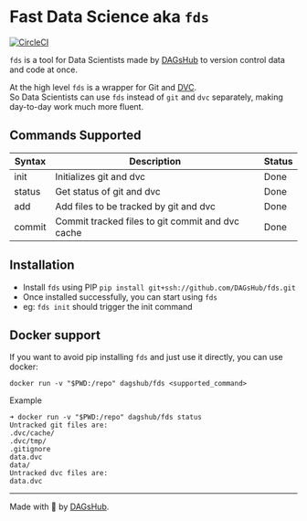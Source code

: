 # Fast Data Science aka `fds`

[![CircleCI](https://circleci.com/gh/DAGsHub/fds.svg?style=svg)](https://app.circleci.com/pipelines/github/DAGsHub/fds)

`fds` is a tool for Data Scientists made by [DAGsHub](https://dagshub.com/) to version control data and code at once.

At the high level `fds` is a wrapper for Git and [DVC](https://dvc.org).  
So Data Scientists can use `fds` instead of `git` and `dvc` separately, making day-to-day work much more fluent.

## Commands Supported

| Syntax | Description                                      | Status      |
|--------|--------------------------------------------------|-------------|
| init   | Initializes git and dvc                          | Done        |
| status | Get status of git and dvc                        | Done        |
| add    | Add files to be tracked by git and dvc           | Done        |
| commit | Commit tracked files to git commit and dvc cache | Done        |

## Installation

- Install `fds` using PIP `pip install git+ssh://github.com/DAGsHub/fds.git`
- Once installed successfully, you can start using `fds`
- eg: `fds init` should trigger the init command

## Docker support

If you want to avoid pip installing `fds` and just use it directly, you can use docker:
```
docker run -v "$PWD:/repo" dagshub/fds <supported_command>
```

Example

```
➜ docker run -v "$PWD:/repo" dagshub/fds status
Untracked git files are:
.dvc/cache/
.dvc/tmp/
.gitignore
data.dvc
data/
Untracked dvc files are:
data.dvc
```

----

Made with 🐶 by [DAGsHub](https://dagshub.com/).
